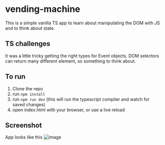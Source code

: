 # vending-machine
This is a simple vanilla TS app to learn about manipulating the DOM with JS and to think about state.

## TS challenges
It was a little tricky getting the right types for Event objects. DOM selectors can return many different element, so something to think about. 


## To run
1. Clone the repo
2. run ```npm install```
3. run ```npm run dev``` (this will run the typescript compiler and watch for saved changes)
4. open index.html with your browser, or use a live reload

## Screenshot
App looks like this
![image](https://github.com/CapSap/vending-machine/assets/23469082/7cff8762-fe92-4962-8364-3cb3c3c155fb)

